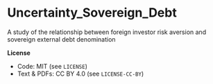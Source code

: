 # Uncertainty_Sovereign_Debt
A study of the relationship between foreign investor risk aversion and sovereign external debt denomination

**License**
- Code: MIT (see `LICENSE`)
- Text & PDFs: CC BY 4.0 (see `LICENSE-CC-BY`)
